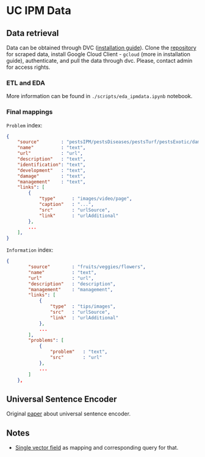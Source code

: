 # UC IPM Data

## Data retrieval

Data can be obtained through DVC ([installation guide](https://wiki.eduworks.com/Information_Technology/MLOps/DATA-Installing-DVC)). Clone the [repository](https://git.eduworks.us/data/ask-extension/uc-ipm-web-scrape) for scraped data, install Google Cloud Client - `gcloud` (more in installation guide), authenticate, and pull the data through dvc. Please, contact admin for access rights.


### ETL and EDA

More information can be found in `./scripts/eda_ipmdata.ipynb` notebook.

### Final mappings

`Problem` index:
```json
{
    "source"        : "pestsIPM/pestsDiseases/pestsTurf/pestsExotic/damagesEnvironment/damagesWeed",
    "name"          : "text",
    "url"           : "url",
    "description"   : "text",
    "identification": "text",
    "development"   : "text",
    "damage"        : "text",
    "management"    : "text",
    "links": [
        {
            "type"      : "images/video/page",
            "caption"   : "...",
            "src"       : "urlSource",
            "link"      : "urlAdditional"
        },
        ...
    ],
}
```

`Information` index:
```json
{
        "source"        : "fruits/veggies/flowers",
        "name"          : "text",
        "url"           : "url",
        "description"   : "description",
        "management"    : "management",
        "links": [
            {
                "type"  : "tips/images",
                "src"   : "urlSource",
                "link"  : "urlAdditional"
            },
            ...
        ],
        "problems": [
            {
                "problem"   : "text",
                "src"       : "url"
            },
            ...
        ]
    },
```
## Universal Sentence Encoder

Original [paper](https://static.googleusercontent.com/media/research.google.com/en//pubs/archive/46808.pdf) about universal sentence encoder.

## Notes

* [Single vector field](https://stackoverflow.com/questions/61376317/dense-vector-array-and-cosine-similarity) as mapping and corresponding query for that.